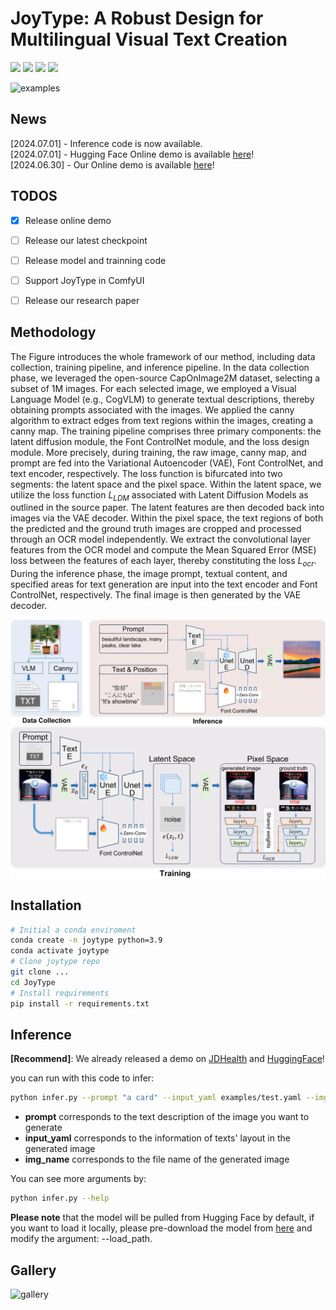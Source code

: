 # JoyType: A Robust Design for Multilingual Visual Text Creation

<a href='https://jdh-algo.github.io/JoyType'><img src='https://img.shields.io/badge/Page-JoyType-orange'></a> <a href='https://github.com/jdh-algo/JoyType.git'><img src='https://img.shields.io/badge/Code-Github-blue'></a> <a href='http://joytype.jdhealth.com'><img src='https://img.shields.io/badge/Demo-JDHealth-green'></a> <a href='https://huggingface.co/spaces/jdh-algo/JoyType'><img src='https://img.shields.io/badge/Demo-HuggingFace-yellow'></a> 

![examples](files/examples.png)

## News
[2024.07.01] - Inference code is now available.  
[2024.07.01] - Hugging Face Online demo is available [here](https://huggingface.co/spaces/jdh-algo/JoyType)!  
[2024.06.30] - Our Online demo is available [here](http://joytype.jdhealth.com)!

## TODOS
- [x] Release online demo
- [ ] Release our latest checkpoint
- [ ] Release model and trainning code
- [ ] Support JoyType in ComfyUI
- [ ] Release our research paper
 

## Methodology
The Figure introduces the whole framework of our method, including data collection, training pipeline, and inference pipeline. In the data collection phase, we leveraged the open-source CapOnImage2M dataset, selecting a subset of 1M images. For each selected image, we employed a Visual Language Model (e.g., CogVLM) to generate textual descriptions, thereby obtaining prompts associated with the images. We applied the canny algorithm to extract edges from text regions within the images, creating a canny map. The training pipeline comprises three primary components: the latent diffusion module, the Font ControlNet module, and the loss design module. More precisely, during training, the raw image, canny map, and prompt are fed into the Variational Autoencoder (VAE), Font ControlNet, and text encoder, respectively. The loss function is bifurcated into two segments: the latent space and the pixel space. Within the latent space, we utilize the loss function $L_{LDM}$ associated with Latent Diffusion Models as outlined in the source paper. The latent features are then decoded back into images via the VAE decoder. Within the pixel space, the text regions of both the predicted and the ground truth images are cropped and processed through an OCR model independently. We extract the convolutional layer features from the OCR model and compute the Mean Squared Error (MSE) loss between the features of each layer, thereby constituting the loss $L_{ocr}$. During the inference phase, the image prompt, textual content, and specified areas for text generation are input into the text encoder and Font ControlNet, respectively. The final image is then generated by the VAE decoder.  

![framework_1](files/framework_1.png "Figure 1")  
![framework_2](files/framework_2.png "Figure 2")

## Installation
```bash
# Initial a conda enviroment
conda create -n joytype python=3.9
conda activate joytype
# Clone joytype repo
git clone ...
cd JoyType
# Install requirements
pip install -r requirements.txt
```

## Inference
**[Recommend]**: We already released a demo on [JDHealth](http://joytype.jdhealth.com) and [HuggingFace](https://huggingface.co/spaces/jdh-algo/JoyType)! 

you can run with this code to infer:
```bash
python infer.py --prompt "a card" --input_yaml examples/test.yaml --img_name test
```
- **prompt** corresponds to the text description of the image you want to generate
- **input_yaml** corresponds to the information of texts' layout in the generated image
- **img_name** corresponds to the file name of the generated image

You can see more arguments by:
```bash
python infer.py --help
```

**Please note** that the model will be pulled from Hugging Face by default, if you want to load it locally, please pre-download the model from [here](https://huggingface.co/jdh-algo/JoyType-v1-1M) and modify the argument: --load_path.


## Gallery
![gallery](files/gallery.png)

